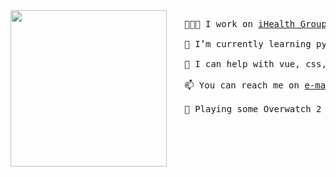 <div align="center"><img align="left" width="250px" src="https://media.tenor.com/FvthnLepGgAAAAAM/hi-hello.gif"></div>

<pre>
   👩🏻‍💻 I work on <a href="https://www.ihealthgroup.com.br/" target="_blank">iHealth Group</a>
   
   🌱 I’m currently learning python and machine learning stuff
   
   🤝 I can help with vue, css, elasticsearch or you can just ask!
   
   📫 You can reach me on <a href="mailto:luanamorais.dev@gmail.com">e-mail</a> or <a href="https://www.linkedin.com/in/lq-morais/" target="_blank">linkedin</a>
   
   🔫 Playing some Overwatch 2 and Apex Legends
</pre>


<!--
**lqmorais/lqmorais** is a ✨ _special_ ✨ repository because its `README.md` (this file) appears on your GitHub profile.

Here are some ideas to get you started:

- 🔭 I’m currently working on ...
- 🌱 I’m currently learning ...
- 👯 I’m looking to collaborate on ...
- 🤔 I’m looking for help with ...
- 💬 Ask me about ...
- 📫 How to reach me: ...
- 😄 Pronouns: ...
- ⚡ Fun fact: ...
-->
